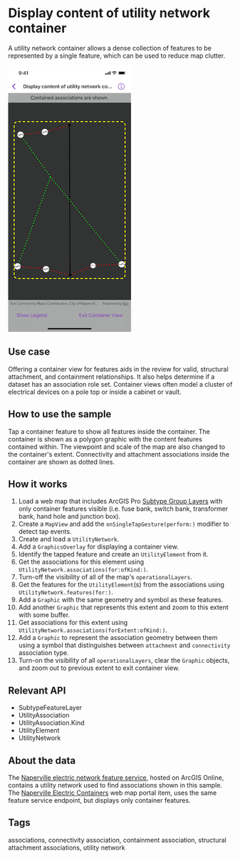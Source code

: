 # Display content of utility network container

A utility network container allows a dense collection of features to be represented by a single feature, which can be used to reduce map clutter.

![Image of Display content of utility network container sample](display-content-utility-network.png)

## Use case

Offering a container view for features aids in the review for valid, structural attachment, and containment relationships. It also helps determine if a dataset has an association role set. Container views often model a cluster of electrical devices on a pole top or inside a cabinet or vault.

## How to use the sample

Tap a container feature to show all features inside the container. The container is shown as a polygon graphic with the content features contained within. The viewpoint and scale of the map are also changed to the container's extent. Connectivity and attachment associations inside the container are shown as dotted lines.

## How it works

1. Load a web map that includes ArcGIS Pro [Subtype Group Layers](https://pro.arcgis.com/en/pro-app/help/mapping/layer-properties/subtype-layers.htm) with only container features visible (i.e. fuse bank, switch bank, transformer bank, hand hole and junction box).
2. Create a `MapView` and add the `onSingleTapGesture(perform:)` modifier to detect tap events.
3. Create and load a `UtilityNetwork`.
4. Add a `GraphicsOverlay` for displaying a container view.
5. Identify the tapped feature and create an `UtilityElement` from it.
6. Get the associations for this element using `UtilityNetwork.associations(for:ofKind:)`.
7. Turn-off the visibility of all of the map's `operationalLayers`.
8. Get the features for the `UtilityElement`(s) from the associations using `UtilityNetwork.features(for:)`.
9. Add a `Graphic` with the same geometry and symbol as these features.
10. Add another `Graphic` that represents this extent and zoom to this extent with some buffer.
11. Get associations for this extent using `UtilityNetwork.associations(forExtent:ofKind:)`.
12. Add a `Graphic` to represent the association geometry between them using a symbol that distinguishes between `attachment` and `connectivity` association type.
13. Turn-on the visibility of all `operationalLayers`, clear the `Graphic` objects, and zoom out to previous extent to exit container view.

## Relevant API

* SubtypeFeatureLayer
* UtilityAssociation
* UtilityAssociation.Kind
* UtilityElement
* UtilityNetwork

## About the data

The [Naperville electric network feature service](https://sampleserver7.arcgisonline.com/server/rest/services/UtilityNetwork/NapervilleElectric/FeatureServer), hosted on ArcGIS Online, contains a utility network used to find associations shown in this sample. The [Naperville Electric Containers](https://sampleserver7.arcgisonline.com/portal/home/item.html?id=813eda749a9444e4a9d833a4db19e1c8) web map portal item, uses the same feature service endpoint, but displays only container features.

## Tags

associations, connectivity association, containment association, structural attachment associations, utility network
